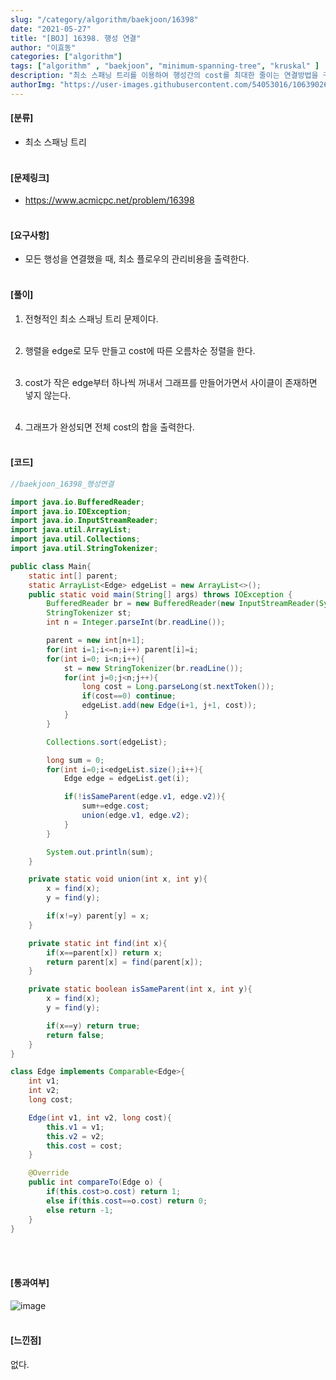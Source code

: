 ```yaml
---
slug: "/category/algorithm/baekjoon/16398"
date: "2021-05-27"
title: "[BOJ] 16398. 행성 연결"
author: "이효동"
categories: ["algorithm"]
tags: ["algorithm" , "baekjoon", "minimum-spanning-tree", "kruskal" ]
description: "최소 스패닝 트리를 이용하여 행성간의 cost를 최대한 줄이는 연결방법을 구하는 문제이다."
authorImg: "https://user-images.githubusercontent.com/54053016/106390261-d4693200-642a-11eb-8ac8-eb8203cf74b9.png"
---
```


#### [분류]
- 최소 스패닝 트리
<br><br>

#### [문제링크]
- https://www.acmicpc.net/problem/16398
<br><br>


#### [요구사항]
- 모든 행성을 연결했을 때, 최소 플로우의 관리비용을 출력한다.<br><br> 

#### [풀이]

1. 전형적인 최소 스패닝 트리 문제이다.<br><br>

2. 행렬을 edge로 모두 만들고 cost에 따른 오름차순 정렬을 한다.<br><br>

3. cost가 작은 edge부터 하나씩 꺼내서 그래프를 만들어가면서 사이클이 존재하면 넣지 않는다.<br><br>

4. 그래프가 완성되면 전체 cost의 합을 출력한다.<br><br>


#### [코드]
```java
//baekjoon_16398_행성연결

import java.io.BufferedReader;
import java.io.IOException;
import java.io.InputStreamReader;
import java.util.ArrayList;
import java.util.Collections;
import java.util.StringTokenizer;

public class Main{
    static int[] parent;
    static ArrayList<Edge> edgeList = new ArrayList<>();
    public static void main(String[] args) throws IOException {
        BufferedReader br = new BufferedReader(new InputStreamReader(System.in));
        StringTokenizer st;
        int n = Integer.parseInt(br.readLine());

        parent = new int[n+1];
        for(int i=1;i<=n;i++) parent[i]=i;
        for(int i=0; i<n;i++){
            st = new StringTokenizer(br.readLine());
            for(int j=0;j<n;j++){
                long cost = Long.parseLong(st.nextToken());
                if(cost==0) continue;
                edgeList.add(new Edge(i+1, j+1, cost));
            }
        }

        Collections.sort(edgeList);

        long sum = 0;
        for(int i=0;i<edgeList.size();i++){
            Edge edge = edgeList.get(i);

            if(!isSameParent(edge.v1, edge.v2)){
                sum+=edge.cost;
                union(edge.v1, edge.v2);
            }
        }

        System.out.println(sum);
    }

    private static void union(int x, int y){
        x = find(x);
        y = find(y);

        if(x!=y) parent[y] = x;
    }

    private static int find(int x){
        if(x==parent[x]) return x;
        return parent[x] = find(parent[x]);
    }

    private static boolean isSameParent(int x, int y){
        x = find(x);
        y = find(y);

        if(x==y) return true;
        return false;
    }
}

class Edge implements Comparable<Edge>{
    int v1;
    int v2;
    long cost;

    Edge(int v1, int v2, long cost){
        this.v1 = v1;
        this.v2 = v2;
        this.cost = cost;
    }

    @Override
    public int compareTo(Edge o) {
        if(this.cost>o.cost) return 1;
        else if(this.cost==o.cost) return 0;
        else return -1;
    }
}
```
<br><br>

#### [통과여부]
![image](https://user-images.githubusercontent.com/54053016/119688136-aea4e480-be82-11eb-8e98-410556d1f0f4.png)
<br><br>

#### [느낀점]
없다.